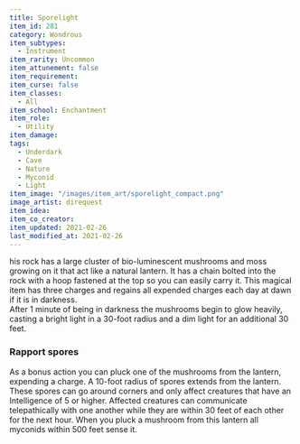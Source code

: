 ```yaml
---
title: Sporelight
item_id: 281
category: Wondrous
item_subtypes: 
  - Instrument
item_rarity: Uncommon
item_attunement: false
item_requirement: 
item_curse: false
item_classes: 
  - All
item_school: Enchantment
item_role: 
  - Utility
item_damage: 
tags:
  - Underdark
  - Cave
  - Nature
  - Myconid
  - Light
item_image: "/images/item_art/sporelight_compact.png"
image_artist: direquest
item_idea: 
item_co_creator: 
item_updated: 2021-02-26
last_modified_at: 2021-02-26
---
```


his rock has a large cluster of bio-luminescent mushrooms and moss growing on it that act like a natural lantern. It has a chain bolted into the rock with a hoop fastened at the top so you can easily carry it. This magical item has three charges and regains all expended charges each day at dawn if it is in darkness.  
After 1 minute of being in darkness the mushrooms begin to glow heavily, casting a bright light in a 30-foot radius and a dim light for an additional 30 feet.  

### Rapport spores
As a bonus action you can pluck one of the mushrooms from the lantern, expending a charge. A 10-foot radius of spores extends from the lantern. These spores can go around corners and only affect creatures that have an Intelligence of 5 or higher. Affected creatures can communicate telepathically with one another while they are within 30 feet of each other for the next hour. When you pluck a mushroom from this lantern all myconids within 500 feet sense it.
